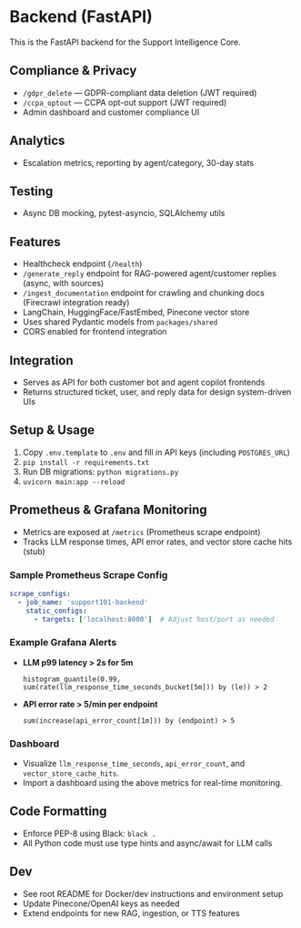 # Backend (FastAPI)

This is the FastAPI backend for the Support Intelligence Core.

## Compliance & Privacy
- `/gdpr_delete` — GDPR-compliant data deletion (JWT required)
- `/ccpa_optout` — CCPA opt-out support (JWT required)
- Admin dashboard and customer compliance UI

## Analytics
- Escalation metrics, reporting by agent/category, 30-day stats

## Testing
- Async DB mocking, pytest-asyncio, SQLAlchemy utils

## Features
- Healthcheck endpoint (`/health`)
- `/generate_reply` endpoint for RAG-powered agent/customer replies (async, with sources)
- `/ingest_documentation` endpoint for crawling and chunking docs (Firecrawl integration ready)
- LangChain, HuggingFace/FastEmbed, Pinecone vector store
- Uses shared Pydantic models from `packages/shared`
- CORS enabled for frontend integration

## Integration
- Serves as API for both customer bot and agent copilot frontends
- Returns structured ticket, user, and reply data for design system-driven UIs

## Setup & Usage
1. Copy `.env.template` to `.env` and fill in API keys (including `POSTGRES_URL`)
2. `pip install -r requirements.txt`
3. Run DB migrations: `python migrations.py`
4. `uvicorn main:app --reload`

## Prometheus & Grafana Monitoring
- Metrics are exposed at `/metrics` (Prometheus scrape endpoint)
- Tracks LLM response times, API error rates, and vector store cache hits (stub)

### Sample Prometheus Scrape Config
```yaml
scrape_configs:
  - job_name: 'support101-backend'
    static_configs:
      - targets: ['localhost:8000']  # Adjust host/port as needed
```

### Example Grafana Alerts
- **LLM p99 latency > 2s for 5m**
  ```
  histogram_quantile(0.99, sum(rate(llm_response_time_seconds_bucket[5m])) by (le)) > 2
  ```
- **API error rate > 5/min per endpoint**
  ```
  sum(increase(api_error_count[1m])) by (endpoint) > 5
  ```

### Dashboard
- Visualize `llm_response_time_seconds`, `api_error_count`, and `vector_store_cache_hits`.
- Import a dashboard using the above metrics for real-time monitoring.

## Code Formatting
- Enforce PEP-8 using Black: `black .`
- All Python code must use type hints and async/await for LLM calls

## Dev
- See root README for Docker/dev instructions and environment setup
- Update Pinecone/OpenAI keys as needed
- Extend endpoints for new RAG, ingestion, or TTS features
